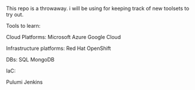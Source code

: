 This repo is a throwaway.
 i will be using for keeping track of new toolsets to try out.


Tools to learn:



Cloud Platforms:
Microsoft Azure
Google Cloud

Infrastructure platforms:
Red Hat OpenShift

DBs:
SQL
MongoDB


IaC:

Pulumi
Jenkins
